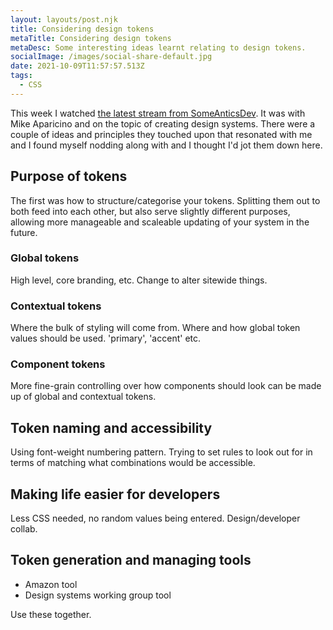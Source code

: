 ```yaml
---
layout: layouts/post.njk
title: Considering design tokens
metaTitle: Considering design tokens
metaDesc: Some interesting ideas learnt relating to design tokens.
socialImage: /images/social-share-default.jpg
date: 2021-10-09T11:57:57.513Z
tags:
  - CSS
---
```

This week I watched [the latest stream from SomeAnticsDev](https://www.twitch.tv/videos/1168203379). It was with Mike Aparicino and on the topic of creating design systems. There were a couple of ideas and principles they touched upon that resonated with me and I found myself nodding along with and I thought I'd jot them down here.

## Purpose of tokens
The first was how to structure/categorise your tokens. Splitting them out to both feed into each other, but also serve slightly different purposes, allowing more manageable and scaleable updating of your system in the future.

### Global tokens
High level, core branding, etc. Change to alter sitewide things.

### Contextual tokens
Where the bulk of styling will come from. Where and how global token values should be used. 'primary', 'accent' etc.

### Component tokens
More fine-grain controlling over how components should look can be made up of global and contextual tokens.

## Token naming and accessibility
Using font-weight numbering pattern. Trying to set rules to look out for in terms of matching what combinations would be accessible.

## Making life easier for developers
Less CSS needed, no random values being entered. Design/developer collab.

## Token generation and managing tools
- Amazon tool
- Design systems working group tool

Use these together.
